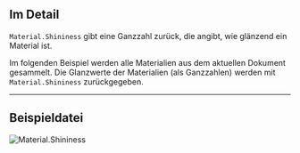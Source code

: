## Im Detail
`Material.Shininess` gibt eine Ganzzahl zurück, die angibt, wie glänzend ein Material ist.

Im folgenden Beispiel werden alle Materialien aus dem aktuellen Dokument gesammelt. Die Glanzwerte der Materialien (als Ganzzahlen) werden mit `Material.Shininess` zurückgegeben.
___
## Beispieldatei

![Material.Shininess](./Revit.Elements.Material.Shininess_img.jpg)

